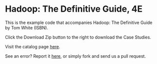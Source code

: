 # Hadoop: The Definitive Guide, 4E
This is the example code that accompanies Hadoop: The Definitive Guide by Tom White (ISBN). 

Click the Download Zip button to the right to download the Case Studies.

Visit the catalog page [here](http://shop.oreilly.com/product/0636920033448.do).

See an error? Report it [here](http://oreilly.com/catalog/errata.csp?isbn=0636920033448), or simply fork and send us a pull request.
